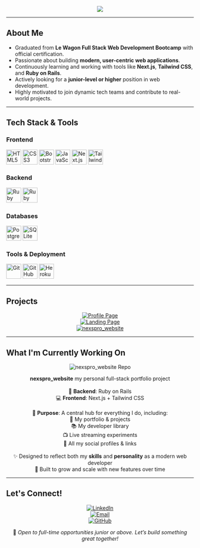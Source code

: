 <p align="center">
  <img src="https://readme-typing-svg.herokuapp.com?font=Fira+Code&pause=1000&color=F7F7F7&center=true&width=435&lines=Hey+there!+I'm+Michael+Minot+%F0%9F%91%8B;Full+Stack+Web+Developer;Passionate+about+Web+Development+%F0%9F%92%BB;Graduate+of+Le+Wagon+Bootcamp+%F0%9F%8E%93" />
</p>

---

##  About Me
-  Graduated from **Le Wagon Full Stack Web Development Bootcamp** with official certification.
-  Passionate about building **modern, user-centric web applications**.
-  Continuously learning and working with tools like **Next.js**, **Tailwind CSS**, and **Ruby on Rails**.
-  Actively looking for a **junior-level or higher** position in web development.
-  Highly motivated to join dynamic tech teams and contribute to real-world projects.

---

##  Tech Stack & Tools  

###  Frontend  
<p align="left">
  <img src="https://cdn.jsdelivr.net/gh/devicons/devicon/icons/html5/html5-original.svg" height="40" alt="HTML5"/>
  <img src="https://cdn.jsdelivr.net/gh/devicons/devicon/icons/css3/css3-original.svg" height="40" alt="CSS3"/>
  <img src="https://cdn.jsdelivr.net/gh/devicons/devicon/icons/bootstrap/bootstrap-original.svg" height="40" alt="Bootstrap"/>
  <img src="https://cdn.jsdelivr.net/gh/devicons/devicon/icons/javascript/javascript-original.svg" height="40" alt="JavaScript"/>
  <img src="https://cdn.jsdelivr.net/gh/devicons/devicon/icons/nextjs/nextjs-original.svg" height="40" alt="Next.js"/>
  <img src="https://cdn.jsdelivr.net/gh/devicons/devicon/icons/tailwindcss/tailwindcss-original.svg" height="40" alt="Tailwind CSS"/>
</p>

###  Backend  
<p align="left">
  <img src="https://cdn.jsdelivr.net/gh/devicons/devicon/icons/ruby/ruby-original.svg" height="40" alt="Ruby"/>
  <img src="https://cdn.jsdelivr.net/gh/devicons/devicon/icons/rails/rails-original-wordmark.svg" height="40" alt="Ruby on Rails"/>
</p>

###  Databases  
<p align="left">
  <img src="https://cdn.jsdelivr.net/gh/devicons/devicon/icons/postgresql/postgresql-original.svg" height="40" alt="PostgreSQL"/>
  <img src="https://cdn.jsdelivr.net/gh/devicons/devicon/icons/sqlite/sqlite-original.svg" height="40" alt="SQLite"/>
</p>

###  Tools & Deployment  
<p align="left">
  <img src="https://cdn.jsdelivr.net/gh/devicons/devicon/icons/git/git-original.svg" height="40" alt="Git"/>
  <img src="https://cdn.jsdelivr.net/gh/devicons/devicon/icons/github/github-original.svg" height="40" alt="GitHub"/>
  <img src="https://cdn.jsdelivr.net/gh/devicons/devicon/icons/heroku/heroku-original.svg" height="40" alt="Heroku"/>
</p>

---

##  Projects  
<p align="center">
  <a href="https://nexspro.github.io/profile/">
    <img src="https://img.shields.io/badge/Profile Page-%23000000.svg?style=for-the-badge&logo=github&logoColor=white" alt="Profile Page"/>
  </a><br>
  <a href="https://nexspro.github.io/landing/">
    <img src="https://img.shields.io/badge/Landing Page-%23000000.svg?style=for-the-badge&logo=github&logoColor=white" alt="Landing Page"/>
  </a><br>
  <a href="https://github.com/nexspro/nexspro_website">
    <img src="https://img.shields.io/badge/nexspro_website-%23000000.svg?style=for-the-badge&logo=github&logoColor=white" alt="nexspro_website"/>
  </a>
</p>


---

##  What I'm Currently Working On

<p align="center">
  <img src="https://github-readme-stats.vercel.app/api/pin/?username=nexspro&repo=nexspro_website&theme=radical" alt="nexspro_website Repo"/>
</p>

<p align="center">
  <strong>nexspro_website</strong> my personal full-stack portfolio project<br><br>
  🔧 <strong>Backend</strong>: Ruby on Rails<br>
  💻 <strong>Frontend</strong>: Next.js + Tailwind CSS<br><br>
  🎯 <strong>Purpose</strong>: A central hub for everything I do, including:<br>
  📁 My portfolio & projects<br>
  📚 My developer library<br>
  📺 Live streaming experiments<br>
  🔗 All my social profiles & links<br><br>
  ✨ Designed to reflect both my <strong>skills</strong> and <strong>personality</strong> as a modern web developer<br>
  🚀 Built to grow and scale with new features over time
</p>


---

##  Let's Connect!

<p align="center">
  <a href="https://www.linkedin.com/in/nexspro/">
    <img src="https://img.shields.io/badge/LinkedIn-Connect-blue?style=for-the-badge&logo=linkedin" alt="LinkedIn"/>
  </a><br>
  <a href="mailto:nexspro@ik.me">
    <img src="https://img.shields.io/badge/Email-Contact-red?style=for-the-badge&logo=gmail" alt="Email"/>
  </a><br>
  <a href="https://github.com/nexspro">
    <img src="https://img.shields.io/badge/GitHub-Profile-black?style=for-the-badge&logo=github&logoColor=white" alt="GitHub"/>
  </a>
</p>

<div align="center">

🔑 *Open to full-time opportunities junior or above. Let’s build something great together!*

</div>

